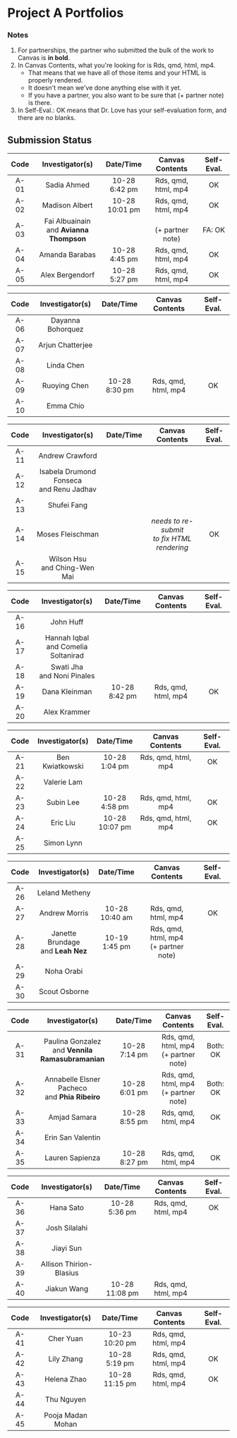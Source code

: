 # Project A Portfolios

### Notes

1. For partnerships, the partner who submitted the bulk of the work to Canvas is **in bold**.
2. In Canvas Contents, what you're looking for is Rds, qmd, html, mp4.
    - That means that we have all of those items and your HTML is properly rendered.
    - It doesn't mean we've done anything else with it yet.
    - If you have a partner, you also want to be sure that (+ partner note) is there.
3. In Self-Eval.: OK means that Dr. Love has your self-evaluation form, and there are no blanks.

## Submission Status

Code | Investigator(s) | Date/Time | Canvas Contents | Self-Eval.
:----: | :----------------: | :--------: | :---------------------: | :---------:
A-01 | Sadia Ahmed | 10-28 <br> 6:42 pm | Rds, qmd, html, mp4 | OK 
A-02 | Madison Albert | 10-28 <br> 10:01 pm | Rds, qmd, html, mp4 | OK
A-03 | Fai Albuainain <br> and **Avianna Thompson** | | <br> (+ partner note) | FA: OK 
A-04 | Amanda Barabas | 10-28 <br> 4:45 pm | Rds, qmd, html, mp4 | OK 
A-05 | Alex Bergendorf | 10-28 <br> 5:27 pm | Rds, qmd, html, mp4 | OK

Code | Investigator(s) | Date/Time | Canvas Contents | Self-Eval.
:----: | :----------------: | :--------: | :---------------------: | :---------:
A-06 | Dayanna Bohorquez | 
A-07 | Arjun Chatterjee | 
A-08 | Linda Chen | 
A-09 | Ruoying Chen | 10-28 <br> 8:30 pm | Rds, qmd, html, mp4 | OK
A-10 | Emma Chio | 

Code | Investigator(s) | Date/Time | Canvas Contents | Self-Eval.
:----: | :----------------: | :--------: | :---------------------: | :---------:
A-11 | Andrew Crawford | 
A-12 | Isabela Drumond Fonseca <br> and Renu Jadhav | 
A-13 | Shufei Fang | 
A-14 | Moses Fleischman | | *needs to re-submit* <br> *to fix HTML rendering* | OK
A-15 | Wilson Hsu <br> and Ching-Wen Mai | 

Code | Investigator(s) | Date/Time | Canvas Contents | Self-Eval.
:----: | :----------------: | :--------: | :---------------------: | :---------:
A-16 | John Huff | 
A-17 | Hannah Iqbal <br> and Comelia Soltanirad | 
A-18 | Swati Jha <br> and Noni Pinales | 
A-19 | Dana Kleinman | 10-28 <br> 8:42 pm | Rds, qmd, html, mp4 | OK
A-20 | Alex Krammer | 

Code | Investigator(s) | Date/Time | Canvas Contents | Self-Eval.
:----: | :----------------: | :--------: | :---------------------: | :---------:
A-21 | Ben Kwiatkowski | 10-28 <br> 1:04 pm | Rds, qmd, html, mp4 | OK
A-22 | Valerie Lam | 
A-23 | Subin Lee | 10-28 <br> 4:58 pm | Rds, qmd, html, mp4 | OK
A-24 | Eric Liu | 10-28 <br> 10:07 pm | Rds, qmd, html, mp4 | OK 
A-25 | Simon Lynn | 

Code | Investigator(s) | Date/Time | Canvas Contents | Self-Eval.
:----: | :----------------: | :--------: | :---------------------: | :---------:
A-26 | Leland Metheny | 
A-27 | Andrew Morris | 10-28 <br> 10:40 am | Rds, qmd, html, mp4 | OK
A-28 | Janette Brundage <br> and **Leah Nez** | 10-19 <br> 1:45 pm | Rds, qmd, html, mp4 <br> (+ partner note) |
A-29 | Noha Orabi | 
A-30 | Scout Osborne | 

Code | Investigator(s) | Date/Time | Canvas Contents | Self-Eval.
:----: | :----------------: | :--------: | :---------------------: | :---------:
A-31 | Paulina Gonzalez <br> and **Vennila Ramasubramanian** | 10-28 <br> 7:14 pm | Rds, qmd, html, mp4 <br> (+ partner note) | Both: OK
A-32 | Annabelle Elsner Pacheco <br> and **Phia Ribeiro** | 10-28 <br> 6:01 pm | Rds, qmd, html, mp4 <br> (+ partner note) | Both: OK
A-33 | Amjad Samara | 10-28 <br> 8:55 pm | Rds, qmd, html, mp4 | OK 
A-34 | Erin San Valentin | 
A-35 | Lauren Sapienza | 10-28 <br> 8:27 pm | Rds, qmd, html, mp4 | OK 

Code | Investigator(s) | Date/Time | Canvas Contents | Self-Eval.
:----: | :----------------: | :--------: | :---------------------: | :---------:
A-36 | Hana Sato | 10-28 <br> 5:36 pm | Rds, qmd, html, mp4 | OK 
A-37 | Josh Silalahi | 
A-38 | Jiayi Sun | 
A-39 | Allison Thirion-Blasius | 
A-40 | Jiakun Wang | 10-28 <br> 11:08 pm | Rds, qmd, html, mp4 

Code | Investigator(s) | Date/Time | Canvas Contents | Self-Eval.
:----: | :----------------: | :--------: | :---------------------: | :---------:
A-41 | Cher Yuan | 10-23 <br> 10:20 pm | Rds, qmd, html, mp4 |
A-42 | Lily Zhang | 10-28 <br> 5:19 pm | Rds, qmd, html, mp4 | OK
A-43 | Helena Zhao | 10-28 <br> 11:15 pm | Rds, qmd, html, mp4 | OK
A-44 | Thu Nguyen | 
A-45 | Pooja Madan Mohan | 
